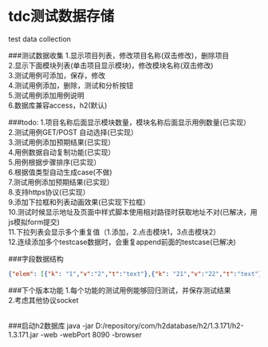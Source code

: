 tdc测试数据存储
===
test data collection

###测试数据收集
1.显示项目列表，修改项目名称(双击修改)，删除项目<br/>
2.显示下面模块列表(单击项目显示模块)，修改模块名称(双击修改)<br/>
3.测试用例可添加，保存，修改<br/>
4.测试用例添加，删除，测试和分析按钮<br/>
5.测试用例添加用例说明<br/>
6.数据库兼容access，h2(默认)<br/>

###todo:
1.项目名称后面显示模块数量，模块名称后面显示用例数量(已实现）<br/>
2.测试用例GET/POST 自动选择(已实现）<br/>
3.测试用例添加预期结果(已实现）<br/>
4.用例数据自动复制功能(已实现）<br/>
5.用例根据步骤排序(已实现）<br/>
6.根据值类型自动生成case(不做)<br/>
7.测试用例添加预期结果(已实现）<br/>
8.支持https协议(已实现）<br/>
9.添加下拉框和列表动画效果(已实现下拉框）<br/>
10.测试时候显示地址及页面中样式脚本使用相对路径时获取地址不对(已解决，用js模拟form提交)<br/>
11.下拉列表会显示多个重复值（1.添加，2.点击模块1，3点击模块2）<br/>
12.连续添加多个testcase数据时，会重复append前面的testcase(已解决)<br/>


###字段数据结构
```json
{"elem": [{"k": "1","v":"2","t":"text"},{"k": "21","v":"22","t":"text"}]}
```

###下个版本功能
1.每个功能的测试用例能够回归测试，并保存测试结果<br/>
2.考虑其他协议socket<br/><br/>

###启动h2数据库
java -jar D:/repository/com/h2database/h2/1.3.171/h2-1.3.171.jar -web -webPort 8090 -browser